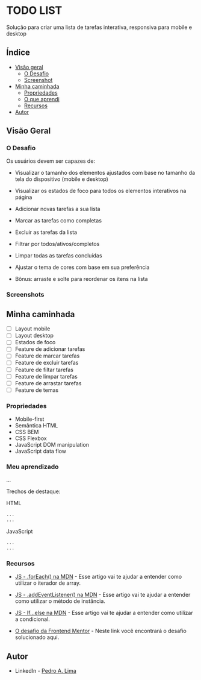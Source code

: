 # TODO LIST
Solução para criar uma lista de tarefas interativa, responsiva para mobile e desktop

## Índice

- [Visão geral](#visao-geral)
  - [O Desafio](#o-desafio)
  - [Screenshot](#screenshot)
- [Minha caminhada](#minha-caminhada)
  - [Propriedades](#propriedades)
  - [O que aprendi](#o-que-aprendi)
  - [Recursos](#recursos)
- [Autor](#autor)

## Visão Geral

### O Desafio

Os usuários devem ser capazes de:

- Visualizar o tamanho dos elementos ajustados com base no tamanho da tela do dispositivo (mobile e desktop)

- Visualizar os estados de foco para todos os elementos interativos na página

- Adicionar novas tarefas a sua lista

- Marcar as tarefas como completas

- Excluir as tarefas da lista

- Filtrar por todos/ativos/completos

- Limpar todas as tarefas concluídas

- Ajustar o tema de cores com base em sua preferência

- Bônus: arraste e solte para reordenar os itens na lista

### Screenshots

<html>
  <!-- <h4>Layout mobile tema padrão</h4>
  <img src="./assets/.png" width="300px">
  <h4>Layout mobile tema claro </h4>
  <img src="./assets/.png" width="300px">
  <h4>Layout desktop tema padrão</h4>
  <img src="./assets/.png" width="920px">
  <h4>Layout desktop tema claro</h4>
  <img src="./assets/.png" width="920px"> -->
</html>

## Minha caminhada

- [ ] Layout mobile
- [ ] Layout desktop
- [ ] Estados de foco
- [ ] Feature de adicionar tarefas
- [ ] Feature de marcar tarefas
- [ ] Feature de excluir tarefas
- [ ] Feature de filtar tarefas
- [ ] Feature de limpar tarefas
- [ ] Feature de arrastar tarefas
- [ ] Feature de temas

### Propriedades

- Mobile-first
- Semântica HTML
- CSS BEM
- CSS Flexbox
- JavaScript DOM manipulation
- JavaScript data flow

### Meu aprendizado
...

Trechos de destaque:

HTML
```html
...
...
```
JavaScript
```javascript
...
...
```

### Recursos
- [JS - .forEach() na MDN](https://developer.mozilla.org/pt-BR/docs/Web/JavaScript/Reference/Global_Objects/Array/forEach) - Esse artigo vai te ajudar a entender como utilizar o iterador de array.

- [JS - .addEventListener() na MDN](https://developer.mozilla.org/pt-BR/docs/Web/API/EventTarget/addEventListener) - Esse artigo vai te ajudar a entender como utilizar o método de instância.

- [JS - If...else na MDN](https://developer.mozilla.org/pt-BR/docs/Web/JavaScript/Reference/Statements/if...else) - Esse artigo vai te ajudar a entender como utilizar a condicional.

- [O desafio da Frontend Mentor](https://www.frontendmentor.io/challenges/todo-app-Su1_KokOW) - Neste link você encontrará o desafio solucionado aqui.

## Autor

- LinkedIn - [Pedro A. Lima](https://www.linkedin.com/in/pedrolima626/)
